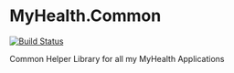 # MyHealth.Common

[![Build Status](https://dev.azure.com/williamvelida/VelidaDemos/_apis/build/status/willvelida.MyHealth.Common?branchName=main)](https://dev.azure.com/williamvelida/VelidaDemos/_build/latest?definitionId=35&branchName=main)

Common Helper Library for all my MyHealth Applications